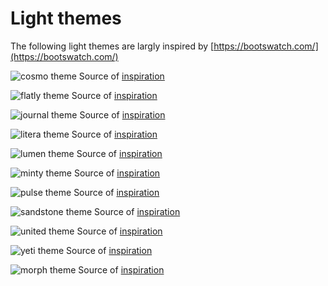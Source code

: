 # Light themes

The following light themes are largly inspired by [https://bootswatch.com/](https://bootswatch.com/)

![cosmo theme](../assets/themes/cosmo.png)
Source of [inspiration](https://bootswatch.com/cosmo/)

![flatly theme](../assets/themes/flatly.png)
Source of [inspiration](https://bootswatch.com/flatly/)

![journal theme](../assets/themes/journal.png)
Source of [inspiration](https://bootswatch.com/journal/)

![litera theme](../assets/themes/litera.png)
Source of [inspiration](https://bootswatch.com/litera/)

![lumen theme](../assets/themes/lumen.png)
Source of [inspiration](https://bootswatch.com/lumen/)

![minty theme](../assets/themes/minty.png)
Source of [inspiration](https://bootswatch.com/minty/)

![pulse theme](../assets/themes/pulse.png)
Source of [inspiration](https://bootswatch.com/pulse/)

![sandstone theme](../assets/themes/sandstone.png)
Source of [inspiration](https://bootswatch.com/sandstone/)

![united theme](../assets/themes/united.png)
Source of [inspiration](https://bootswatch.com/united/)

![yeti theme](../assets/themes/yeti.png)
Source of [inspiration](https://bootswatch.com/yeti/)

![morph theme](../assets/themes/morph.png)
Source of [inspiration](https://bootswatch.com/morph/)